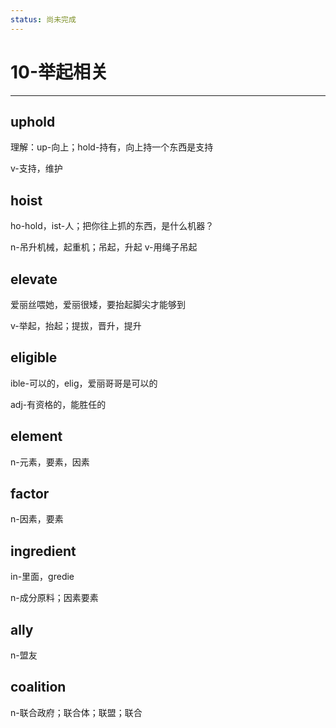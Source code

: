 ```yaml
---
status: 尚未完成
---
```

# 10-举起相关

---
## uphold

理解：up-向上；hold-持有，向上持一个东西是支持

v-支持，维护


## hoist

ho-hold，ist-人；把你往上抓的东西，是什么机器？

n-吊升机械，起重机；吊起，升起
v-用绳子吊起


## elevate

爱丽丝喂她，爱丽很矮，要抬起脚尖才能够到

v-举起，抬起；提拔，晋升，提升


## eligible

ible-可以的，elig，爱丽哥哥是可以的

adj-有资格的，能胜任的


## element

n-元素，要素，因素


## factor

n-因素，要素


## ingredient

in-里面，gredie

n-成分原料；因素要素


## ally

n-盟友


## coalition

n-联合政府；联合体；联盟；联合
 